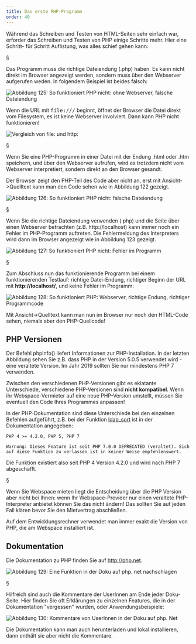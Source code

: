 ```yaml
---
title: Das erste PHP-Programm
order: 40
---
```


Während das Schreiben und Testen von HTML-Seiten sehr einfach war,
erforder das Schreiben und Testen von PHP einige Schritte mehr.
Hier eine Schritt- für Schritt Auflistung, was alles schief gehen kann:

§

Das Programm muss die richtige Dateiendung (.php) haben. Es kann nicht direkt im
Browser angezeigt werden, sondern muss über den Webserver aufgerufen weden. In
folgendem Beispiel ist beides falsch:

![Abbildung 125: So funktioniert PHP nicht: ohne Webserver, falsche Dateiendung](/images/image327.png)

Wenn die URL mit <kbd>file:///</kbd> beginnt, öffnet der Browser die Datei
direkt vom Filesystem, es ist keine Webserver involviert.  Dann kann PHP nicht
funktionieren!

![Vergleich von file: und http:](/images/php-no-webserver.svg)

§

Wenn Sie eine PHP-Programm in einer Datei mit der Endung .html oder .htm
speichern, und über den Webserver aufrufen, wird es trotzdem nicht vom Webserver 
interpretiert, sondern direkt an den Browser gesandt. 

Der Browser zeigt den PHP-Teil des Code aber nicht an, 
erst mit Ansicht-&gt;Quelltext kann man den Code sehen wie in Abbildung 122 gezeigt.


![Abbildung 126: So funktioniert PHP nicht: falsche Dateiendung](/images/image328.png)

§

Wenn Sie die richtige Dateiendung verwenden (.php) und die Seite über einen Webserver 
betrachten (z.B. http://localhost) kann immer noch ein Fehler im PHP-Programm auftreten. 
Die Fehlermeldung des Interpreters wird dann im Browser angezeigt wie in Abbildung 123 gezeigt.

![Abbildung 127: So funktioniert PHP nicht: Fehler im Programm](/images/image329.png)

§

Zum Abschluss nun das funktionierende Programm bei einem funktionierenden
Testlauf: richtige Datei-Endung, richtiger Beginn der URL mit
**http://localhost/**, und keine Fehler im Programm:


![Abbildung 128: So funktioniert PHP: Webserver, richtige Endung, richtiger Programmcode](/images/image330.png)

Mit Ansicht-&gt;Quelltext kann man nun im Browser nur noch den HTML-Code sehen, niemals aber den PHP-Quellcode!

PHP Versionen
--------------
Der Befehl phpinfo() liefert Informationen zur PHP-Installation. In der letzten Abbildung sehen 
Sie z.B. dass PHP in der Version 5.0.5 verwendet wird - eine veraltete Version. Im Jahr
2019 sollten Sie nur mindestens PHP 7 verwenden.

Zwischen den verschiedenen PHP-Versionen gibt es eklatante Unterschiede, 
verschiedene PHP-Versionen sind **nicht** **kompatibel**. 
Wenn ihr Webspace-Vermieter auf eine 
neue PHP-Version umstellt, müssen Sie eventuell den Code Ihres Programmes
anpassen!

In der PHP-Dokumentation sind diese Unterschiede bei den einzelnen Befehlen 
aufgeführt, z.B. bei der Funktion [ldap_sort](http://php.net/manual/de/function.ldap-sort.php) ist in der Dokumentation angegeben: 

    PHP 4 >= 4.2.0, PHP 5, PHP 7

    Warnung: Dieses Feature ist seit PHP 7.0.0 DEPRECATED (veraltet). Sich auf diese Funktion zu verlassen ist in keiner Weise empfehlenswert.

Die Funktion existiert also seit PHP 4 Version 4.2.0 und wird nach PHP 7 abgeschafft. 

§

Wenn Sie Webspace mieten liegt die Entscheidung über die PHP Version aber nicht bei Ihnen: 
wenn Ihr Webspace-Provider nur einen veraltete PHP-Interpreter anbietet
können Sie das nicht ändern!
Das sollten Sie auf jeden Fall klären bevor Sie den Mietvertrag abschließen.

Auf dem Entwicklungsrechner verwendet man immer exakt die Version von PHP,
die am Webspace installiert ist.

Dokumentation
--------------
Die Dokumentation zu PHP finden Sie auf http://php.net.

![Abbildung 129: Eine Funktion in der Doku auf php. net nachschlagen](/images/image331.png)

§

Hilfreich sind auch die Kommentare der UserInnen am Ende jeder Doku-Seite. Hier finden Sie oft Erklärungen zu einzelnen Features, die in der Dokumentation "vergessen" wurden, oder Anwendungsbeispiele:

![Abbildung 130: Kommentare von UserInnen in der Doku auf php. Net](/images/image332.png)

Die Dokumentation kann man auch herunterladen und lokal installieren, dann enthält sie aber nicht die Kommentare.

